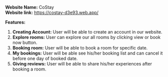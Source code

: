 **Website Name:** CoStay <br>
**Website link:** https://costay-d3e93.web.app/

**Features:**

1. **Creating Account:** User will be able to create an account in our website.
2. **Explore rooms:** User can explore our all rooms by clicking view or book now button.
3. **Booking room:** User will be able to book a room for specific date.
4. **My bookings:** User will be able see his/her booking list and can cancel it before one day of booked date.
5. **Giving reviews:** User will be able to share his/her experiences after booking a room.